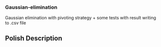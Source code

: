 ### Gaussian-elimination
Gaussian elimination with pivoting strategy + some tests with result writing to .csv file 

## Polish Description
